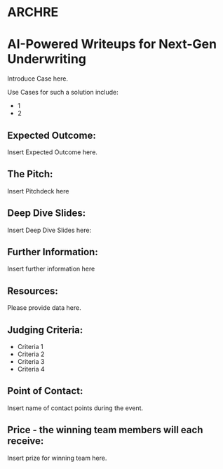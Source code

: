 # ARCHRE
# AI-Powered Writeups for Next-Gen Underwriting

Introduce Case here. 

Use Cases for such a solution include: 
* 1
* 2

## Expected Outcome:

Insert Expected Outcome here.

## The Pitch:

Insert Pitchdeck here

## Deep Dive Slides:

Insert Deep Dive Slides here:

## Further Information:

Insert further information here

## Resources:

Please provide data here.

## Judging Criteria:

* Criteria 1
* Criteria 2
* Criteria 3
* Criteria 4

## Point of Contact:

Insert name of contact points during the event. 

## Price - the winning team members will each receive:

Insert prize for winning team here.

